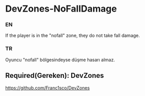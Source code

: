 # DevZones-NoFallDamage

### EN
If the player is in the "nofall" zone, they do not take fall damage.

### TR
Oyuncu "nofall" bölgesindeyse düşme hasarı almaz.

## Required(Gereken): DevZones
https://github.com/Franc1sco/DevZones